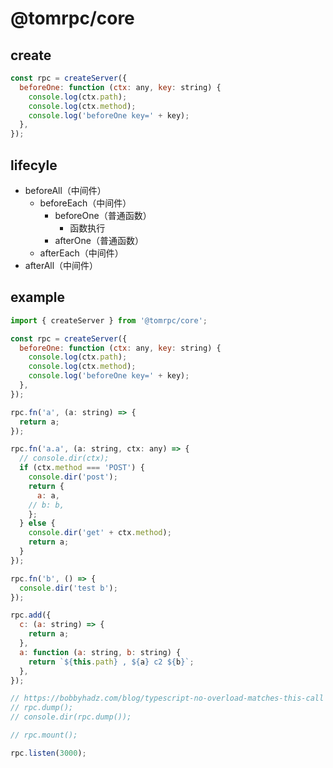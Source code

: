 # @tomrpc/core

## create

```js
const rpc = createServer({
  beforeOne: function (ctx: any, key: string) {
    console.log(ctx.path);
    console.log(ctx.method);
    console.log('beforeOne key=' + key);
  },
});

```

## lifecyle

- beforeAll（中间件）
  - beforeEach（中间件）
    - beforeOne（普通函数）
      - 函数执行
    - afterOne（普通函数）
  - afterEach（中间件）
- afterAll（中间件）

## example

```js
import { createServer } from '@tomrpc/core';

const rpc = createServer({
  beforeOne: function (ctx: any, key: string) {
    console.log(ctx.path);
    console.log(ctx.method);
    console.log('beforeOne key=' + key);
  },
});

rpc.fn('a', (a: string) => {
  return a;
});

rpc.fn('a.a', (a: string, ctx: any) => {
  // console.dir(ctx);
  if (ctx.method === 'POST') {
    console.dir('post');
    return {
      a: a,
    // b: b,
    };
  } else {
    console.dir('get' + ctx.method);
    return a;
  }
});

rpc.fn('b', () => {
  console.dir('test b');
});

rpc.add({
  c: (a: string) => {
    return a;
  },
  a: function (a: string, b: string) {
    return `${this.path} , ${a} c2 ${b}`;
  },
});

// https://bobbyhadz.com/blog/typescript-no-overload-matches-this-call
// rpc.dump();
// console.dir(rpc.dump());

// rpc.mount();

rpc.listen(3000);
```
